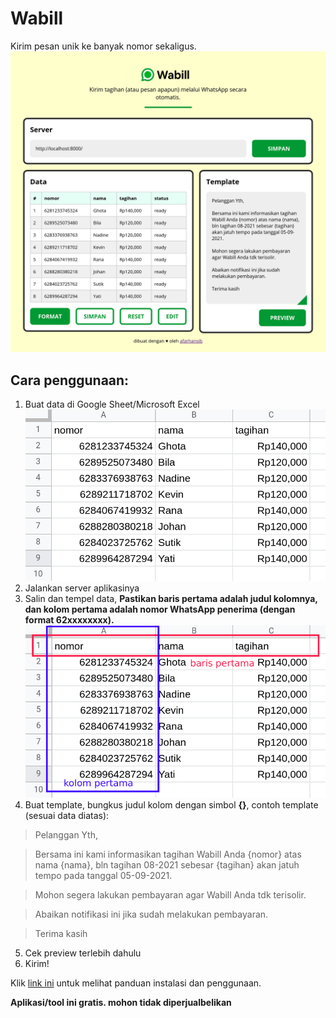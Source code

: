 # Wabill

Kirim pesan unik ke banyak nomor sekaligus.
![screenshot app](client/assets/ss-app.png)

## Cara penggunaan:
1. Buat data di Google Sheet/Microsoft Excel
![contoh data excell](client/assets/ss1.png)
2. Jalankan server aplikasinya
3. Salin dan tempel data, **Pastikan baris pertama adalah judul kolomnya, dan kolom pertama adalah nomor WhatsApp penerima (dengan format 62xxxxxxxx).**
![baris dan kolom pertama](client/assets/ss2.png)
4. Buat template, bungkus judul kolom dengan simbol **{}**, contoh template (sesuai data diatas):
>Pelanggan Yth,

>Bersama ini kami informasikan tagihan Wabill Anda {nomor} atas nama {nama}, bln tagihan 08-2021 sebesar {tagihan} akan jatuh tempo pada tanggal 05-09-2021.

>Mohon segera lakukan pembayaran agar Wabill Anda tdk terisolir.

>Abaikan notifikasi ini jika sudah melakukan pembayaran.

>Terima kasih
5. Cek preview terlebih dahulu
6. Kirim!

Klik [link ini](https://youtu.be/) untuk melihat panduan instalasi dan penggunaan.

**Aplikasi/tool ini gratis. mohon tidak diperjualbelikan**